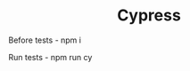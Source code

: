 <h1 align='center'>Cypress</h1>

<p align='left'>Before tests - npm i</p>
<p align='left'>Run tests - npm run cy</p>
